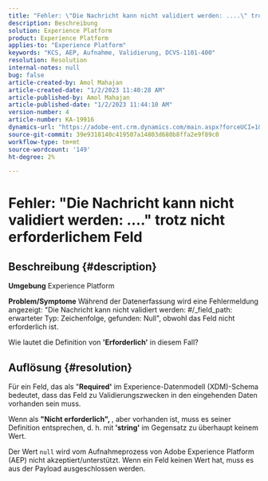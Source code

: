 ```yaml
---
title: "Fehler: \"Die Nachricht kann nicht validiert werden: ....\" trotz nicht erforderlichem Feld"
description: Beschreibung
solution: Experience Platform
product: Experience Platform
applies-to: "Experience Platform"
keywords: "KCS, AEP, Aufnahme, Validierung, DCVS-1101-400"
resolution: Resolution
internal-notes: null
bug: false
article-created-by: Amol Mahajan
article-created-date: "1/2/2023 11:40:28 AM"
article-published-by: Amol Mahajan
article-published-date: "1/2/2023 11:44:10 AM"
version-number: 4
article-number: KA-19916
dynamics-url: "https://adobe-ent.crm.dynamics.com/main.aspx?forceUCI=1&pagetype=entityrecord&etn=knowledgearticle&id=bea9f53d-928a-ed11-81ac-6045bd006ce9"
source-git-commit: 39e9318140c419507a14803d680b8ffa2e9f89c0
workflow-type: tm+mt
source-wordcount: '149'
ht-degree: 2%

---
```


# Fehler: &quot;Die Nachricht kann nicht validiert werden: ....&quot; trotz nicht erforderlichem Feld

## Beschreibung {#description}

<b>Umgebung</b>
Experience Platform


<b>Problem/Symptome</b>
Während der Datenerfassung wird eine Fehlermeldung angezeigt: &quot;Die Nachricht kann nicht validiert werden: #/_field_path: erwarteter Typ: Zeichenfolge, gefunden: Null&quot;, obwohl das Feld nicht erforderlich ist.

Wie lautet die Definition von <b>&#39;Erforderlich&#39;</b> in diesem Fall?


## Auflösung {#resolution}


Für ein Feld, das als &quot;<b>Required&#39;</b> im Experience-Datenmodell (XDM)-Schema bedeutet, dass das Feld zu Validierungszwecken in den eingehenden Daten vorhanden sein muss.

Wenn als <b>&quot;Nicht erforderlich&quot;, </b>, aber vorhanden ist, muss es seiner Definition entsprechen, d. h. mit<b> &#39;string&#39; </b>im Gegensatz zu überhaupt keinem Wert.



Der Wert `null` wird vom Aufnahmeprozess von Adobe Experience Platform (AEP) nicht akzeptiert/unterstützt. Wenn ein Feld keinen Wert hat, muss es aus der Payload ausgeschlossen werden.
